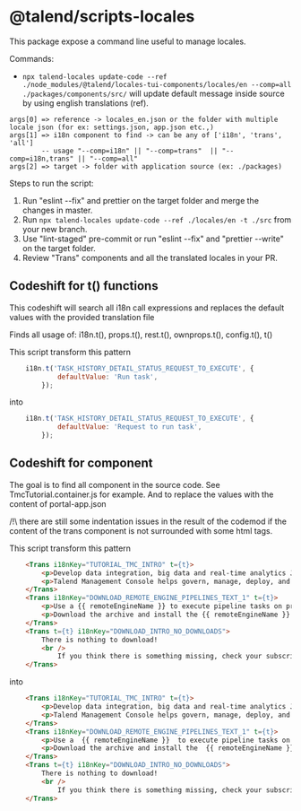 # @talend/scripts-locales

This package expose a command line useful to manage locales.

Commands:

- `npx talend-locales update-code --ref ./node_modules/@talend/locales-tui-components/locales/en --comp=all ./packages/components/src/` will update default message inside source by using english translations (ref).

```
args[0] => reference -> locales_en.json or the folder with multiple locale json (for ex: settings.json, app.json etc.,)
args[1] => i18n component to find -> can be any of ['i18n', 'trans', 'all'] 
        -- usage "--comp=i18n" || "--comp=trans"  || "--comp=i18n,trans" || "--comp=all"
args[2] => target -> folder with application source (ex: ./packages)
```

Steps to run the script:

1. Run "eslint --fix" and prettier on the target folder and merge the changes in master.
2. Run `npx talend-locales update-code --ref ./locales/en -t ./src` from your new branch.
3. Use "lint-staged" pre-commit or run "eslint --fix" and "prettier --write" on the target folder.
4. Review "Trans" components and all the translated locales in your PR.

## Codeshift for t() functions
This codeshift will search all i18n call expressions and replaces the default values with the provided translation file

Finds all usage of: i18n.t(), props.t(), rest.t(), ownprops.t(), config.t(), t()

This script transform this pattern

```javascript
    i18n.t('TASK_HISTORY_DETAIL_STATUS_REQUEST_TO_EXECUTE', {
			defaultValue: 'Run task',
		});
```

into

```javascript
    i18n.t('TASK_HISTORY_DETAIL_STATUS_REQUEST_TO_EXECUTE', {
            defaultValue: 'Request to run task',
        });

```

## Codeshift for <Trans> component
The goal is to find all <Trans> component in the source code. See TmcTutorial.container.js for example.
And to replace the values with the content of portal-app.json

/!\ there are still some indentation issues in the result of the codemod if the content of the trans component is not surrounded with some html tags.

This script transform this pattern

```html
    <Trans i18nKey="TUTORIAL_TMC_INTRO" t={t}>
        <p>Develop data integration, big data and real-time analytics Jobs, REST and SOAP Services, and Mediation Routes in Talend Studio, and then deploy them in the cloud. Talend Cloud helps increase productivity and optimize all types of integration with instant, elastic, and secure capacity.</p>
        <p>Talend Management Console helps govern, manage, deploy, and monitor the execution of all types of artifacts.</p>
    </Trans>
    <Trans i18nKey="DOWNLOAD_REMOTE_ENGINE_PIPELINES_TEXT_1" t={t}>
        <p>Use a {{ remoteEngineName }} to execute pipeline tasks on premises.</p>
        <p>Download the archive and install the {{ remoteEngineName }} on any platform you need:</p>
    </Trans>
    <Trans t={t} i18nKey="DOWNLOAD_INTRO_NO_DOWNLOADS">
        There is nothing to download!
        <br />
            If you think there is something missing, check your subscription options or contact your administrator.
    </Trans>
```

into

```html
    <Trans i18nKey="TUTORIAL_TMC_INTRO" t={t}>
        <p>Develop data integration, big data and real-time analytics Jobs, REST and SOAP services, and Mediation Routes in Talend Studio, and then deploy them in the cloud. Talend Cloud helps increase productivity and optimize all types of integration with instant, elastic, and secure capacity.</p>
        <p>Talend Management Console helps govern, manage, deploy, and monitor the execution of all types of artifacts.</p>
    </Trans>
    <Trans i18nKey="DOWNLOAD_REMOTE_ENGINE_PIPELINES_TEXT_1" t={t}>
        <p>Use a  {{ remoteEngineName }}  to execute pipeline tasks on premises.</p>
        <p>Download the archive and install the  {{ remoteEngineName }}  on any platform you need:</p>
    </Trans>
    <Trans t={t} i18nKey="DOWNLOAD_INTRO_NO_DOWNLOADS">
        There is nothing to download!
        <br />
            If you think there is something missing, check your subscription options or contact your administrator.
    </Trans>

```

